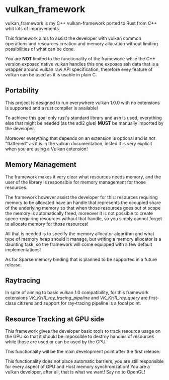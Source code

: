 # vulkan_framework
vulkan_framework is my C++ vulkan-framework ported to Rust from C++ whit lots of improvements.

This framework aims to assist the developer with vulkan common operations and resources creation and memory allocation without limiting possibilities of what can be done.

You are __NOT__ limited to the functionality of the framework: while the C++ version exposed native vulkan handles this one exposes ash data that is a wrapper around vulkan raw API specification, therefore evey feature of vulkan can be used as it is usable in plain C.

## Portability
This project is designed to run everywhere vulkan 1.0.0 with no extensions is supported and a rust compiler is available!

To achieve this goal only rust's standard library and ash is used, everything else that might be needed (as the sdl2 glue) __MUST__ be manually imported by the developer.

Moreover everything that depends on an extension is optional and is not "flattened" as it is in the vulkan documentation, insted it is very explicit when you are using a Vulkan extension!

## Memory Management
The framework makes it very clear what resources needs memory, and the user of the library is responsible for memory management for those resources.

The framework however assist the developer for this: resources requiring memory to be allocated have an handle that represents the occupied share of the
underlying memory so that when those resources goes out ot scope the memory is automatically freed, moreover it is not possible to create spece-requiring
resources without that handle, so you simply cannot forget to allocate memory for those resources!

All that is needed is to specify the memory allocator algorithm and what type of memory heap should it manage, but writing a memory allocator is a daunting task,
so the framework will come equipped with a few default implementations!

As for Sparse memory binding that is planned to be supported in a future release.

## Raytracing
In spite of aiming to basic vulkan 1.0 compatibility, for this framework extensions *VK_KHR_ray_tracing_pipeline* and *VK_KHR_ray_query* are first-class citizens
and support for ray-tracing pipeline is a focal point.

## Resource Tracking at GPU side
This framework gives the developer basic tools to track resource usage on the GPU so that it should be impossible to destroy handles of resources while those are used or can be used by the GPU.

This functionality will be the main development point after the first release.

This functionality does not place automatic barriers, you are still responsible for every aspect of GPU and Host memory synchronization! You are a vulkan developer, after all, that is what we want! Say no to OpenGL!
